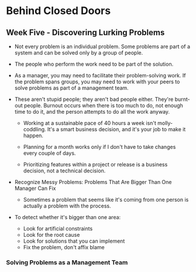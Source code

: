Behind Closed Doors
===================

Week Five - Discovering Lurking Problems
----------------------------------------

* Not every problem is an individual problem.  Some problems are part of a
  system and can be solved only by a group of people.

* The people who perform the work need to be part of the solution.

* As a manager, you may need to facilitate their problem-solving work.  If the
  problem spans groups, you may need to work with your peers to solve problems
as part of a management team.

* These aren't stupid people; they aren't bad people either.  They're
  burnt-out people.  Burnout occurs when there is too much to do, not enough
time to do it, and the person attempts to do all the work anyway.

    - Working at a sustainable pace of 40 hours a week isn't molly-coddling.
      It's a smart business decision, and it's your job to make it happen.

    - Planning for a month works only if I don't have to take changes every
      couple of days.

    - Prioritizing features within a project or release is a business decision,
      not a technical decision.

* Recognize Messy Problems: Problems That Are Bigger Than One Manager Can Fix

    - Sometimes a problem that seems like it's coming from one person is
      actually a problem with the process.

* To detect whether it's bigger than one area:

    - Look for artificial constraints
    - Look for the root cause
    - Look for solutions that you can implement
    - Fix the problem, don't affix blame

### Solving Problems as a Management Team


